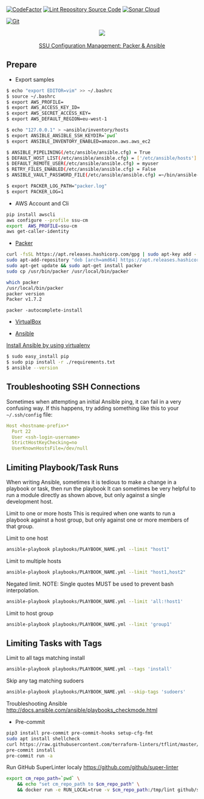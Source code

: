 [![CodeFactor](https://www.codefactor.io/repository/github/nulconaux/ssu-cm/badge)](https://www.codefactor.io/repository/github/nulconaux/ssu-cm) [![Lint Repository Source Code](https://github.com/nulconaux/ssu-cm/actions/workflows/linters.yml/badge.svg)](https://github.com/nulconaux/ssu-cm/actions/workflows/linters.yml) [![Sonar Cloud](https://github.com/nulconaux/ssu-cm/actions/workflows/sonarcloud.yml/badge.svg)](https://github.com/nulconaux/ssu-cm/actions/workflows/sonarcloud.yml)

[![Git](https://app.soluble.cloud/api/v1/public/badges/3581e874-6fad-44e5-b274-ea0a53c1f969.svg?orgId=847652857951)](https://app.soluble.cloud/repos/details/github.com/nulconaux/ssu-cm?orgId=847652857951)  


<p align="center">
 <img src="https://user-images.githubusercontent.com/29449749/125477424-0a05ad03-20a0-4e6b-85e1-58b683d823df.png">
 <br><br>
 <a href="https://docs.google.com/presentation/d/1NmYV6Mon-ZOvfmNns8_j4nLCUwK3TS7aZPncHUZvncs/edit?usp=sharing">SSU Configuration Management: Packer & Ansible</a>
</p>

## Prepare

* Export samples
```bash
$ echo "export EDITOR=vim" >> ~/.bashrc
$ source ~/.bashrc
$ export AWS_PROFILE=
$ export AWS_ACCESS_KEY_ID=
$ export AWS_SECRET_ACCESS_KEY=
$ export AWS_DEFAULT_REGION=eu-west-1

$ echo "127.0.0.1" > ~ansible/inventory/hosts
$ export ANSIBLE_ANSIBLE_SSH_KEYDIR=`pwd`
$ export ANSIBLE_INVENTORY_ENABLED=amazon.aws.aws_ec2

$ ANSIBLE_PIPELINING(/etc/ansible/ansible.cfg) = True
$ DEFAULT_HOST_LIST(/etc/ansible/ansible.cfg) = ['/etc/ansible/hosts']
$ DEFAULT_REMOTE_USER(/etc/ansible/ansible.cfg) = myuser
$ RETRY_FILES_ENABLED(/etc/ansible/ansible.cfg) = False
$ ANSIBLE_VAULT_PASSWORD_FILE(/etc/ansible/ansible.cfg) =~/bin/ansible-vault-pass

$ export PACKER_LOG_PATH="packer.log"
$ export PACKER_LOG=1
```


* AWS Account and Cli

```bash
pip install awscli
aws configure --profile ssu-cm
export  AWS_PROFILE=ssu-cm
aws get-caller-identity
```


* [Packer](https://learn.hashicorp.com/tutorials/packer/get-started-install-cli#installing-packer)

```bash
curl -fsSL https://apt.releases.hashicorp.com/gpg | sudo apt-key add -
sudo apt-add-repository "deb [arch=amd64] https://apt.releases.hashicorp.com $(lsb_release -cs) main"
sudo apt-get update && sudo apt-get install packer
sudo cp /usr/bin/packer /usr/local/bin/packer
```

```bash
which packer
/usr/local/bin/packer
packer version
Packer v1.7.2
```

```
packer -autocomplete-install
```

* [VirtualBox](https://www.virtualbox.org/wiki/Downloads)


* [Ansible](https://docs.ansible.com/ansible/latest/installation_guide/intro_installation.html)

[Install Ansible by using virtualenv](https://clouddocs.f5.com/products/orchestration/ansible/devel/usage/virtualenv.html)

```bash
$ sudo easy_install pip
$ sudo pip install -r ./requirements.txt
$ ansible --version
```

##  Troubleshooting SSH Connections
Sometimes when attempting an initial Ansible ping, it can fail in a very confusing way. If this happens, try adding something like this to your `~/.ssh/config` file:

```yaml
Host <hostname-prefix>*
  Port 22
  User <ssh-login-username>
  StrictHostKeyChecking=no
  UserKnownHostsFile=/dev/null
```

## Limiting Playbook/Task Runs
When writing Ansible, sometimes it is tedious to make a change in a playbook or task, then run the playbook It can sometimes be very helpful to run a module directly as shown above, but only against a single development host.

Limit to one or more hosts
This is required when one wants to run a playbook against a host group, but only against one or more members of that group.

Limit to one host

```sh
ansible-playbook playbooks/PLAYBOOK_NAME.yml --limit "host1"
```

Limit to multiple hosts

```sh
ansible-playbook playbooks/PLAYBOOK_NAME.yml --limit "host1,host2"
```

Negated limit. NOTE: Single quotes MUST be used to prevent bash interpolation.

```sh
ansible-playbook playbooks/PLAYBOOK_NAME.yml --limit 'all:!host1'
```

Limit to host group

```sh
ansible-playbook playbooks/PLAYBOOK_NAME.yml --limit 'group1'
```

## Limiting Tasks with Tags
Limit to all tags matching install

```sh
ansible-playbook playbooks/PLAYBOOK_NAME.yml --tags 'install'
```

Skip any tag matching sudoers

```sh
ansible-playbook playbooks/PLAYBOOK_NAME.yml --skip-tags 'sudoers'
```

Troubleshooting Ansible
http://docs.ansible.com/ansible/playbooks_checkmode.html


* Pre-commit

```bash
pip3 install pre-commit pre-commit-hooks setup-cfg-fmt
sudo apt install shellcheck
curl https://raw.githubusercontent.com/terraform-linters/tflint/master/install_linux.sh | sudo bash
pre-commit install
pre-commit run -a
```


Run GitHub SuperLinter localy
https://github.com/github/super-linter

```bash
export cm_repo_path=`pwd` \
    && echo "set cm_repo_path to $cm_repo_path" \
    && docker run -e RUN_LOCAL=true -v $cm_repo_path:/tmp/lint github/super-linter
```
